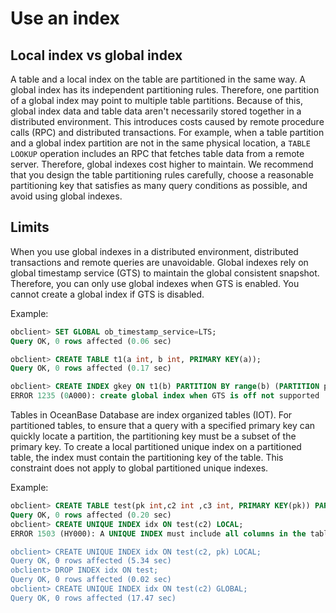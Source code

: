 Use an index 
=================================



Local index vs global index 
------------------------------------

A table and a local index on the table are partitioned in the same way. A global index has its independent partitioning rules. Therefore, one partition of a global index may point to multiple table partitions. Because of this, global index data and table data aren't necessarily stored together in a distributed environment. This introduces costs caused by remote procedure calls (RPC) and distributed transactions. For example, when a table partition and a global index partition are not in the same physical location, a `TABLE LOOKUP` operation includes an RPC that fetches table data from a remote server. Therefore, global indexes cost higher to maintain. We recommend that you design the table partitioning rules carefully, choose a reasonable partitioning key that satisfies as many query conditions as possible, and avoid using global indexes. 

Limits 
---------------

When you use global indexes in a distributed environment, distributed transactions and remote queries are unavoidable. Global indexes rely on global timestamp service (GTS) to maintain the global consistent snapshot. Therefore, you can only use global indexes when GTS is enabled. You cannot create a global index if GTS is disabled. 

Example:

```sql
obclient> SET GLOBAL ob_timestamp_service=LTS;
Query OK, 0 rows affected (0.06 sec)

obclient> CREATE TABLE t1(a int, b int, PRIMARY KEY(a));
Query OK, 0 rows affected (0.17 sec)

obclient> CREATE INDEX gkey ON t1(b) PARTITION BY range(b) (PARTITION p0 VALUES LESS THAN (1), PARTITION p1 VALUES LESS THAN (2), PARTITION p2 VALUES LESS THAN(3)); 
ERROR 1235 (0A000): create global index when GTS is off not supported
```



Tables in OceanBase Database are index organized tables (IOT). For partitioned tables, to ensure that a query with a specified primary key can quickly locate a partition, the partitioning key must be a subset of the primary key. To create a local partitioned unique index on a partitioned table, the index must contain the partitioning key of the table. This constraint does not apply to global partitioned unique indexes. 

Example:

```sql
obclient> CREATE TABLE test(pk int,c2 int ,c3 int, PRIMARY KEY(pk)) PARTITION BY hash(pk) partitions 5;
Query OK, 0 rows affected (0.20 sec)
obclient> CREATE UNIQUE INDEX idx ON test(c2) LOCAL;
ERROR 1503 (HY000): A UNIQUE INDEX must include all columns in the table's partitioning function

obclient> CREATE UNIQUE INDEX idx ON test(c2, pk) LOCAL;
Query OK, 0 rows affected (5.34 sec)
obclient> DROP INDEX idx ON test;
Query OK, 0 rows affected (0.02 sec)
obclient> CREATE UNIQUE INDEX idx ON test(c2) GLOBAL;
Query OK, 0 rows affected (17.47 sec)
```


